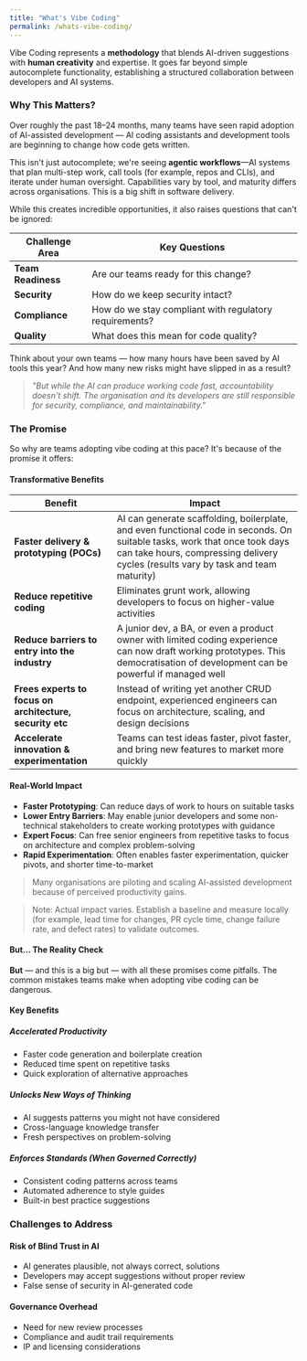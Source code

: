 ```yaml
---
title: "What's Vibe Coding"
permalink: /whats-vibe-coding/
---
```


Vibe Coding represents a **methodology** that blends AI-driven suggestions with **human creativity** and expertise. It goes far beyond simple autocomplete functionality, establishing a structured collaboration between developers and AI systems.

### Why This Matters?

Over roughly the past 18–24 months, many teams have seen rapid adoption of AI-assisted development — AI coding assistants and development tools are beginning to change how code gets written.

This isn't just autocomplete; we're seeing **agentic workflows**—AI systems that plan multi-step work, call tools (for example, repos and CLIs), and iterate under human oversight. Capabilities vary by tool, and maturity differs across organisations. This is a big shift in software delivery.

While this creates incredible opportunities, it also raises questions that can't be ignored:

| Challenge Area | Key Questions |
|----------------|---------------|
| **Team Readiness** | Are our teams ready for this change? |
| **Security** | How do we keep security intact? |
| **Compliance** | How do we stay compliant with regulatory requirements? |
| **Quality** | What does this mean for code quality? |

Think about your own teams — how many hours have been saved by AI tools this year? And how many new risks might have slipped in as a result?

> *"But while the AI can produce working code fast, accountability doesn't shift. The organisation and its developers are still responsible for security, compliance, and maintainability."*

### The Promise

So why are teams adopting vibe coding at this pace? It's because of the promise it offers:

#### Transformative Benefits

| Benefit | Impact |
|---------|--------|
| **Faster delivery & prototyping (POCs)** | AI can generate scaffolding, boilerplate, and even functional code in seconds. On suitable tasks, work that once took days can take hours, compressing delivery cycles (results vary by task and team maturity) |
| **Reduce repetitive coding** | Eliminates grunt work, allowing developers to focus on higher-value activities |
| **Reduce barriers to entry into the industry** | A junior dev, a BA, or even a product owner with limited coding experience can now draft working prototypes. This democratisation of development can be powerful if managed well |
| **Frees experts to focus on architecture, security etc** | Instead of writing yet another CRUD endpoint, experienced engineers can focus on architecture, scaling, and design decisions |
| **Accelerate innovation & experimentation** | Teams can test ideas faster, pivot faster, and bring new features to market more quickly |

#### Real-World Impact

- **Faster Prototyping**: Can reduce days of work to hours on suitable tasks
- **Lower Entry Barriers**: May enable junior developers and some non-technical stakeholders to create working prototypes with guidance
- **Expert Focus**: Can free senior engineers from repetitive tasks to focus on architecture and complex problem-solving
- **Rapid Experimentation**: Often enables faster experimentation, quicker pivots, and shorter time-to-market

> Many organisations are piloting and scaling AI-assisted development because of perceived productivity gains.

> Note: Actual impact varies. Establish a baseline and measure locally (for example, lead time for changes, PR cycle time, change failure rate, and defect rates) to validate outcomes.

#### But... The Reality Check

**But** — and this is a big but — with all these promises come pitfalls. The common mistakes teams make when adopting vibe coding can be dangerous.

#### Key Benefits

##### Accelerated Productivity
- Faster code generation and boilerplate creation
- Reduced time spent on repetitive tasks
- Quick exploration of alternative approaches

##### Unlocks New Ways of Thinking
- AI suggests patterns you might not have considered
- Cross-language knowledge transfer
- Fresh perspectives on problem-solving

##### Enforces Standards (When Governed Correctly)
- Consistent coding patterns across teams
- Automated adherence to style guides
- Built-in best practice suggestions

### Challenges to Address

#### Risk of Blind Trust in AI
- AI generates plausible, not always correct, solutions
- Developers may accept suggestions without proper review
- False sense of security in AI-generated code

#### Governance Overhead
- Need for new review processes
- Compliance and audit trail requirements
- IP and licensing considerations

